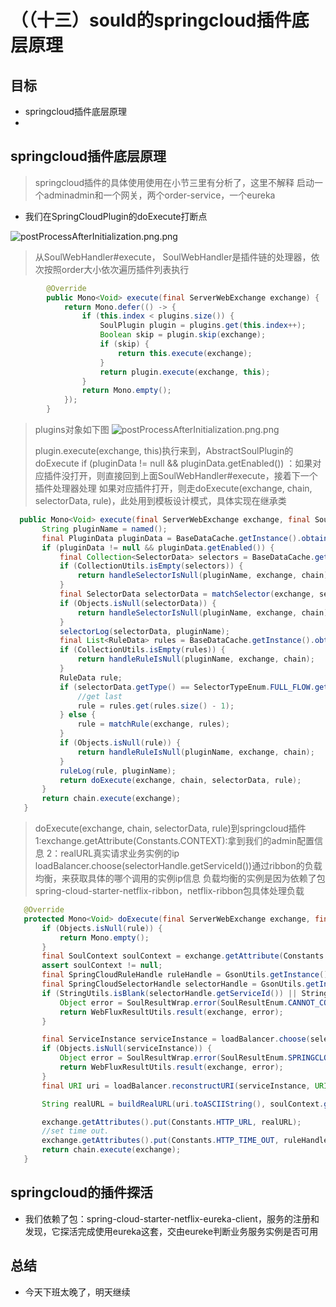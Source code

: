 # （（十三）sould的springcloud插件底层原理

##  目标
* springcloud插件底层原理
*



## springcloud插件底层原理
> springcloud插件的具体使用使用在小节三里有分析了，这里不解释
> 启动一个adminadmin和一个网关，两个order-service，一个eureka

* 我们在SpringCloudPlugin的doExecute打断点

![postProcessAfterInitialization.png.png](../soul/png/postProcessAfterInitialization.png.png "postProcessAfterInitialization.png")
> 从SoulWebHandler#execute， SoulWebHandler是插件链的处理器，依次按照order大小依次遍历插件列表执行
 ```Java   
         @Override
         public Mono<Void> execute(final ServerWebExchange exchange) {
             return Mono.defer(() -> {
                 if (this.index < plugins.size()) {
                     SoulPlugin plugin = plugins.get(this.index++);
                     Boolean skip = plugin.skip(exchange);
                     if (skip) {
                         return this.execute(exchange);
                     }
                     return plugin.execute(exchange, this);
                 }
                 return Mono.empty();
             });
         }
  ```
>  plugins对象如下图
![postProcessAfterInitialization.png.png](../soul/png/postProcessAfterInitialization.png.png "postProcessAfterInitialization.png")
>
> plugin.execute(exchange, this)执行来到，AbstractSoulPlugin的doExecute
> if (pluginData != null && pluginData.getEnabled()) ：如果对应插件没打开，则直接回到上面SoulWebHandler#execute，接着下一个插件处理器处理
> 如果对应插件打开，则走doExecute(exchange, chain, selectorData, rule)，此处用到模板设计模式，具体实现在继承类
 ```Java   
   public Mono<Void> execute(final ServerWebExchange exchange, final SoulPluginChain chain) {
        String pluginName = named();
        final PluginData pluginData = BaseDataCache.getInstance().obtainPluginData(pluginName);
        if (pluginData != null && pluginData.getEnabled()) {
            final Collection<SelectorData> selectors = BaseDataCache.getInstance().obtainSelectorData(pluginName);
            if (CollectionUtils.isEmpty(selectors)) {
                return handleSelectorIsNull(pluginName, exchange, chain);
            }
            final SelectorData selectorData = matchSelector(exchange, selectors);
            if (Objects.isNull(selectorData)) {
                return handleSelectorIsNull(pluginName, exchange, chain);
            }
            selectorLog(selectorData, pluginName);
            final List<RuleData> rules = BaseDataCache.getInstance().obtainRuleData(selectorData.getId());
            if (CollectionUtils.isEmpty(rules)) {
                return handleRuleIsNull(pluginName, exchange, chain);
            }
            RuleData rule;
            if (selectorData.getType() == SelectorTypeEnum.FULL_FLOW.getCode()) {
                //get last
                rule = rules.get(rules.size() - 1);
            } else {
                rule = matchRule(exchange, rules);
            }
            if (Objects.isNull(rule)) {
                return handleRuleIsNull(pluginName, exchange, chain);
            }
            ruleLog(rule, pluginName);
            return doExecute(exchange, chain, selectorData, rule);
        }
        return chain.execute(exchange);
    }
 ```
>  doExecute(exchange, chain, selectorData, rule)到springcloud插件
> 1:exchange.getAttribute(Constants.CONTEXT):拿到我们的admin配置信息
> 2：realURL真实请求业务实例的ip
> loadBalancer.choose(selectorHandle.getServiceId())通过ribbon的负载均衡，来获取具体的哪个调用的实例ip信息
> 负载均衡的实例是因为依赖了包spring-cloud-starter-netflix-ribbon，netflix-ribbon包具体处理负载

 ```Java  
    @Override
    protected Mono<Void> doExecute(final ServerWebExchange exchange, final SoulPluginChain chain, final SelectorData selector, final RuleData rule) {
        if (Objects.isNull(rule)) {
            return Mono.empty();
        }
        final SoulContext soulContext = exchange.getAttribute(Constants.CONTEXT);
        assert soulContext != null;
        final SpringCloudRuleHandle ruleHandle = GsonUtils.getInstance().fromJson(rule.getHandle(), SpringCloudRuleHandle.class);
        final SpringCloudSelectorHandle selectorHandle = GsonUtils.getInstance().fromJson(selector.getHandle(), SpringCloudSelectorHandle.class);
        if (StringUtils.isBlank(selectorHandle.getServiceId()) || StringUtils.isBlank(ruleHandle.getPath())) {
            Object error = SoulResultWrap.error(SoulResultEnum.CANNOT_CONFIG_SPRINGCLOUD_SERVICEID.getCode(), SoulResultEnum.CANNOT_CONFIG_SPRINGCLOUD_SERVICEID.getMsg(), null);
            return WebFluxResultUtils.result(exchange, error);
        }

        final ServiceInstance serviceInstance = loadBalancer.choose(selectorHandle.getServiceId());
        if (Objects.isNull(serviceInstance)) {
            Object error = SoulResultWrap.error(SoulResultEnum.SPRINGCLOUD_SERVICEID_IS_ERROR.getCode(), SoulResultEnum.SPRINGCLOUD_SERVICEID_IS_ERROR.getMsg(), null);
            return WebFluxResultUtils.result(exchange, error);
        }
        final URI uri = loadBalancer.reconstructURI(serviceInstance, URI.create(soulContext.getRealUrl()));

        String realURL = buildRealURL(uri.toASCIIString(), soulContext.getHttpMethod(), exchange.getRequest().getURI().getQuery());

        exchange.getAttributes().put(Constants.HTTP_URL, realURL);
        //set time out.
        exchange.getAttributes().put(Constants.HTTP_TIME_OUT, ruleHandle.getTimeout());
        return chain.execute(exchange);
    }
 ```

## springcloud的插件探活
* 我们依赖了包：spring-cloud-starter-netflix-eureka-client，服务的注册和发现，它探活完成使用eureka这套，交由eureke判断业务服务实例是否可用


## 总结
*  今天下班太晚了，明天继续
